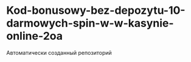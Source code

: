 # Kod-bonusowy-bez-depozytu-10-darmowych-spin-w-w-kasynie-online-2oa
Автоматически созданный репозиторий
